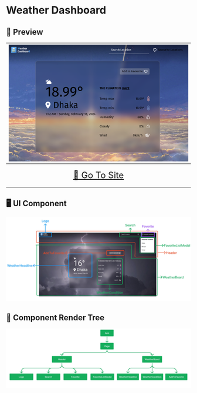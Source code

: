 # Weather Dashboard

## 🎥 Preview

| [![preview](./for_readme/preview.png)](https://weather-dashboard-amber.vercel.app/ "🚀 Go to site")    |
| ------------------------------------------------------------------------------------------------------ |
| <p align="center"><font size=5>[🚀 Go To Site](https://weather-dashboard-amber.vercel.app/)</font></p> |

## 🖥️ UI Component

![UI Component](./for_readme/ui_component.jpg)

## 🌳 Component Render Tree

![Component Rener Tree](./for_readme/component_render_tree.jpg)
